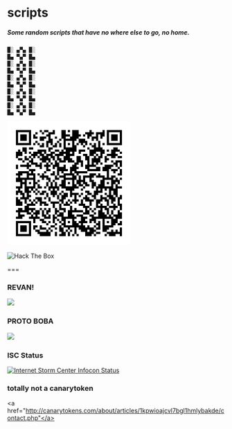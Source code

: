 scripts
=======

##### Some random scripts that have no where else to go, no home.

```
█░ ▄▀▄ █░
█▄ ▀▄▀ █▄  
█░ ▄▀▄ █░
█▄ ▀▄▀ █▄  
█░ ▄▀▄ █░
█▄ ▀▄▀ █▄  
█░ ▄▀▄ █░
█▄ ▀▄▀ █▄  
█░ ▄▀▄ █░
█▄ ▀▄▀ █▄  
```

![alt text](https://github.com/daguy666/scripts/blob/master/chu53uop04fnt3241mthn6vku.png "Cool QR Codes")

<img src="https://www.hackthebox.eu/badge/image/25520" alt="Hack The Box">

===

### REVAN! 
<img src="http://canarytokens.com/traffic/articles/tags/qnl0sdry23fv978pvqngkc4cm/index.html">

### PROTO BOBA

<img src="http://canarytokens.com/articles/images/409t0brkf0sdun8d6i2hywr4j/submit.aspx">

### ISC Status
<a href="https://isc.sans.edu"><img alt="Internet Storm Center Infocon Status"
                                                                 src="https://isc.sans.edu/images/status.gif"></a>




### totally not a canarytoken

<a href="http://canarytokens.com/about/articles/1kpwioajcvl7bgl1hmlybakde/contact.php"</a>
